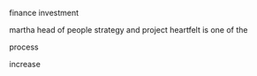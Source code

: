 finance investment

martha head of people strategy and project
heartfelt is one of the 

process

increase 
